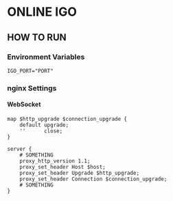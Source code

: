 # ONLINE IGO

## HOW TO RUN

### Environment Variables

```
IGO_PORT="PORT"
```

### nginx Settings

#### WebSocket

```
map $http_upgrade $connection_upgrade {
    default upgrade;
    ''      close;
}

server {
    # SOMETHING
    proxy_http_version 1.1;
    proxy_set_header Host $host;
    proxy_set_header Upgrade $http_upgrade;
    proxy_set_header Connection $connection_upgrade;
    # SOMETHING
}
```


